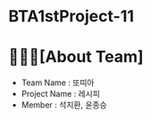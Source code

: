 # BTA1stProject-11

🧍🏻‍♂️[About Team]
===========================
  * Team Name : 또띠아 
  * Project Name : 레시피 
  * Member : 석지환, 윤종승
